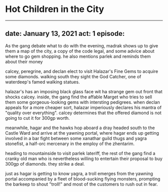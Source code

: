 # Hot Children in the City

---
date: January 13, 2021
act: 1
episode: 
---

As the gang debate what to do with the evening, madrak shows up to give them a map of the city, a copy of the code legal, and some advice about where to go gem shopping. he also mentions parlek and reminds them about their money

calcey, peregrine, and declan elect to visit Halazar's Fine Gems to acquire some diamonds. walking south they sight the God Catcher, one of waterdeep's famed walking statues.

halazar's has an imposing black glass face wit ha strange gem out front that shocks calcey. inside, the gang find the affable Marget who tries to sell them some gorgeous-looking gems with intersting pedigrees. when declan appeals for a more cheaper sort, halazar imperiously declares his mantra of "quality over everything". calcey determines that the offered diamond is not going to cut it for 300gp worth.

meanwhile, hagar and the hawks hop aboard a dray headed south to the Castle Ward and arrive at the yawning portal, where hagar ends up getting involved in a bar fight between some xanathar guild thugs and yagra stonefist, a half-orc mercenary in the employ of the zhentarim.

heading to mountainside to visit parlek lateriff, the rest of the gang find a cranky old man who is nevertheless willing to entertain their proposal to buy 300gp of diamonds. they strike a deal.

just as hagar is getting to know yagra, a troll emerges from the yawning portal accompanied by a fleet of blood-sucking flying monsters, prompting the barkeep to shout "troll!" and most of the customers to rush out in fear.
